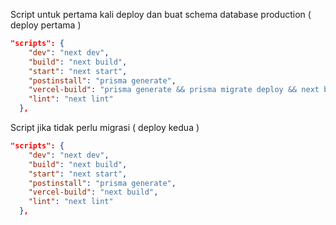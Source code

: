 Script untuk pertama kali deploy dan buat schema database production ( deploy pertama )
```json
"scripts": {
    "dev": "next dev",
    "build": "next build",
    "start": "next start",
    "postinstall": "prisma generate",
    "vercel-build": "prisma generate && prisma migrate deploy && next build",
    "lint": "next lint"
  },
```

Script jika tidak perlu migrasi ( deploy kedua )
```json
"scripts": {
    "dev": "next dev",
    "build": "next build",
    "start": "next start",
    "postinstall": "prisma generate",
    "vercel-build": "next build",
    "lint": "next lint"
  },
```

